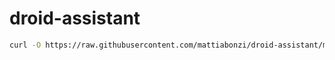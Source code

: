 # droid-assistant

```bash
curl -O https://raw.githubusercontent.com/mattiabonzi/droid-assistant/master/install.sh && chmod +x ./install.sh && ./install.sh && rm ./install.sh
```
